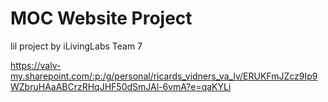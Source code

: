 # MOC Website Project

lil project by iLivingLabs Team 7

https://valv-my.sharepoint.com/:p:/g/personal/ricards_vidners_va_lv/ERUKFmJZcz9Ip9WZbruHAaABCrzRHqJHF50dSmJAl-6vmA?e=qaKYLi

